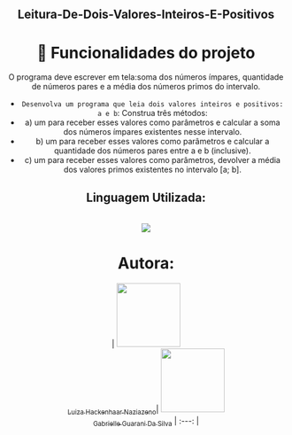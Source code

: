 <div align="center">

## Leitura-De-Dois-Valores-Inteiros-E-Positivos

# :hammer: Funcionalidades do projeto
O programa deve escrever em tela:soma dos números ímpares, quantidade de números pares e a média dos números primos do intervalo.
- `Desenvolva um programa que leia dois valores inteiros e positivos: a e b`: Construa três métodos:
- a) um para receber esses valores como parâmetros e calcular a soma dos números ímpares existentes nesse intervalo.
- b) um para receber esses valores como parâmetros e calcular a quantidade dos números pares entre a e b (inclusive).
- c) um para receber esses valores como parâmetros, devolver a média dos valores primos existentes no intervalo [a; b].

## Linguagem Utilizada:
<div style="display: inline_block"><br>
<img src="https://img.shields.io/badge/Java-ED8B00?style=for-the-badge&logo=openjdk&logoColor=white" /> 

# Autora:

| [<img loading="lazy" src="https://avatars.githubusercontent.com/u/142232479?v=4" width=115><br><sub>Luiza Hackenhaar Naziazeno</sub>](https://github.com/luizahackenhaarnaziazeno)| [<img loading="lazy" src="https://avatars.githubusercontent.com/u/142234602?v=4" width=115><br><sub>Gabrielle Guarani Da Silva</sub>](https://github.com/gguarani)
| :---: |
